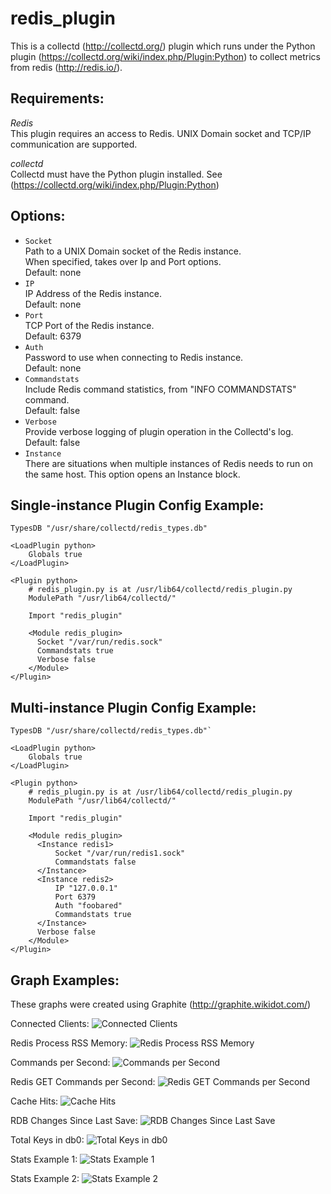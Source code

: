 redis_plugin
============

This is a collectd (<http://collectd.org/>) plugin which runs under the Python plugin (<https://collectd.org/wiki/index.php/Plugin:Python>) to collect metrics from redis (<http://redis.io/>).

Requirements:
------------

*Redis*  
This plugin requires an access to Redis.
UNIX Domain socket and TCP/IP communication are supported.

*collectd*  
Collectd must have the Python plugin installed. See (<https://collectd.org/wiki/index.php/Plugin:Python>)

Options:
-------
* `Socket`  
   Path to a UNIX Domain socket of the Redis instance.  
   When specified, takes over Ip and Port options.  
   Default: none  
* `IP`  
   IP Address of the Redis instance.  
   Default: none  
* `Port`  
   TCP Port of the Redis instance.  
   Default: 6379  
* `Auth`  
   Password to use when connecting to Redis instance.  
   Default: none  
* `Commandstats`  
   Include Redis command statistics, from "INFO COMMANDSTATS" command.  
   Default: false  
* `Verbose`  
   Provide verbose logging of plugin operation in the Collectd's log.  
   Default: false  
* `Instance`  
   There are situations when multiple instances of Redis needs to run on the same host. This option opens an Instance block. 

Single-instance Plugin Config Example:
-------
    TypesDB "/usr/share/collectd/redis_types.db"

    <LoadPlugin python>
        Globals true
    </LoadPlugin>

    <Plugin python>
        # redis_plugin.py is at /usr/lib64/collectd/redis_plugin.py
        ModulePath "/usr/lib64/collectd/"

        Import "redis_plugin"

        <Module redis_plugin>
          Socket "/var/run/redis.sock"
          Commandstats true
          Verbose false
        </Module>
    </Plugin>

Multi-instance Plugin Config Example:
----------------------
    TypesDB "/usr/share/collectd/redis_types.db"`

    <LoadPlugin python>
        Globals true
    </LoadPlugin>

    <Plugin python>
        # redis_plugin.py is at /usr/lib64/collectd/redis_plugin.py
        ModulePath "/usr/lib64/collectd/"

        Import "redis_plugin"

        <Module redis_plugin>
          <Instance redis1>
              Socket "/var/run/redis1.sock"
              Commandstats false
          </Instance>
          <Instance redis2>
              IP "127.0.0.1"
              Port 6379
              Auth "foobared"
              Commandstats true
          </Instance>
          Verbose false
        </Module>
    </Plugin>

Graph Examples:
--------------
These graphs were created using Graphite (<http://graphite.wikidot.com/>)

Connected Clients:
![Connected Clients](https://github.com/zerthimon/redis_plugin/raw/master/screenshots/redis_connected_clients.png)

Redis Process RSS Memory:
![Redis Process RSS Memory](https://github.com/zerthimon/redis_plugin/raw/master/screenshots/redis_memory_used_rss.png)

Commands per Second:
![Commands per Second](https://github.com/zerthimon/redis_plugin/raw/master/screenshots/redis_total_commands_per_sec.png)

Redis GET Commands per Second:
![Redis GET Commands per Second](https://github.com/zerthimon/redis_plugin/raw/master/screenshots/redis_get_commands_per_sec.png)

Cache Hits:
![Cache Hits](https://github.com/zerthimon/redis_plugin/raw/master/screenshots/redis_cache_hits.png)

RDB Changes Since Last Save:
![RDB Changes Since Last Save](https://github.com/zerthimon/redis_plugin/raw/master/screenshots/redis_changes_since_last_rdb_save.png)

Total Keys in db0:
![Total Keys in db0](https://github.com/zerthimon/redis_plugin/raw/master/screenshots/redis_db0_keys_total.png)

Stats Example 1:
![Stats Example 1](https://github.com/zerthimon/redis_plugin/raw/master/screenshots/stats_example1.png)

Stats Example 2:
![Stats Example 2](https://github.com/zerthimon/redis_plugin/raw/master/screenshots/stats_example2.png)

